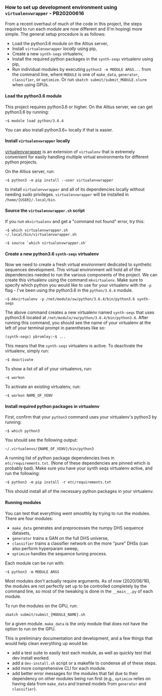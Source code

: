 ### How to set up development environment using `virtualenvwrapper` - PB20200616

From a recent overhaul of much of the code in this project, the steps required to run each module are now different and (I'm hoping) more simple.  The general setup procedure is as follows:
- Load the python3.6 module on the Altius server,
- Install `virtualenvwrapper` *locally* using pip,
- Create a new `synth-seqs` virtualenv,
- Install the required python packages in the `synth-seqs` virtualenv using pip,
- Run individual modules by executing `python3 -m MODULE ARGS...` from the command line, where `MODULE` is one of `make_data`, `generator`, `classifier`, or `optimize`. Or run `sbatch submit/submit_MODULE.slurm` when using GPUs.

#### Load the python3.6 module

This project requires python3.6 or higher.  On the Altius server, we can get python3.6 by running: 
```
~$ module load python/3.6.4
```
You can also install python3.6+ locally if that is easier.

#### Install `virtualenvwrapper` locally

[virtualenvwrapper](https://virtualenvwrapper.readthedocs.io/en/latest/) is an extension of `virtualenv` that is extremely convenient for easily handling multiple virtual environments for different python projects.

On the Altius server, run:
```
~$ python3 -m pip install --user virtualenvwrapper
```
to install `virtualenvwrapper` and all of its dependencies locally without needing sudo privileges.  `virtualenvwrapper` will be installed in `/home/{USER}/.local/bin`.

#### Source the `virtualenvwrapper.sh` script

If you run `mkvirtualenv` and get a "command not found" error, try this:

```
~$ which virtualenvwrapper.sh
~/.local/bin/virtualenvwrapper.sh

~$ source `which virtualenvwrapper.sh`
```

#### Create a new python3.6 `synth-seqs` virtualenv

Now we need to create a fresh virtual environment dedicated to synthetic sequences development.  This virtual environment will hold all of the dependencies needed to run the various components of the project.  We can create this virtualenv using the command `mkvirtualenv`.  Make sure to specify which python you would like to use for your virtualenv with the `-p` flag - I've been using the python3.6 in the `python/3.6.4` module.
```
~$ mkvirtualenv -p /net/module/sw/python/3.6.4/bin/python3.6 synth-seqs
```
The above command creates a new virtualenv named `synth-seqs` that uses python3.6 located at `/net/module/sw/python/3.6.4/bin/python3.6`.  After running this command, you should see the name of your virtualenv at the left of your terminal prompt in parentheses like so:
```
(synth-seqs) pbromley:~$ ...
```
This means that the `synth-seqs` virtualenv is active.  To deactivate the virtualenv, simply run:
```
~$ deactivate
```
To show a list of all of your virtualenvs, run:
```
~$ workon
```
To activate an existing virtualenv, run:
```
~$ workon NAME_OF_VENV
```

#### Install required python packages in virtualenv

First, confirm that your `python3` command uses your virtualenv's python3 by running:
```
~$ which python3
```
You should see the following output:
```
~/.virtualenvs/{NAME_OF_VENV}/bin/python3
```

A running list of python package dependencies lives in `etc/requirements.txt`.  (None of these dependencies are pinned which is probably bad).  Make sure you have your synth seqs virtualenv active, and run the following:
```
~$ python3 -m pip install -r etc/requirements.txt
```
This should install all of the necessary python packages in your virtualenv.

#### Running modules

You can test that everything went smoothly by trying to run the modules.  There are four modules:
- `make_data` generates and preprocesses the numpy DHS sequence datasets,
- `generator` trains a GAN on the full DHS universe,
- `classifier` trains a classifier network on the more "pure" DHSs (can also perform hyperparam sweep,
- `optimize` handles the sequence tuning process.

Each module can be run with:
```
~$ python3 -m MODULE ARGS
```
Most modules don't actually require arguments.  As of now (2020/06/16), the modules are not perfectly set up to be controlled completely by the command line, so most of the tweaking is done in the `__main__.py` of each module.

To run the modules on the GPU, run:
```
sbatch submit/submit_{MODULE_NAME}.sh
```
for a given module.  `make_data` is the only module that does not have the option to run on the GPU.

This is preliminary documentation and development, and a few things that would help clean everything up would be:
- add a test suite to easily test each module, as well as quickly test that dev install worked.
- add a `dev-install.sh` script or a makefile to condense all of these steps.
- add more comprehensive CLI for each module.
- add better error messages for the modules that fail due to their dependency on other modules being run first (e.g., `optimize` relies on having data from `make_data` and trained models from `generator` and `classifier`).



